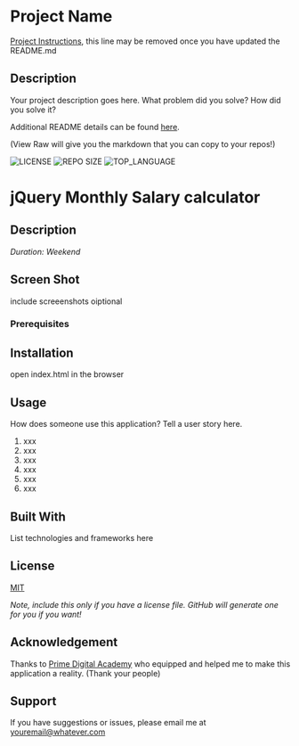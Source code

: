 # Project Name

[Project Instructions](./INSTRUCTIONS.md), this line may be removed once you have updated the README.md

## Description

Your project description goes here. What problem did you solve? How did you solve it?

Additional README details can be found [here](https://github.com/PrimeAcademy/readme-template/blob/master/README.md).

(View Raw will give you the markdown that you can copy to your repos!)


![LICENSE](https://img.shields.io/github/license/jmicko/jquery-salary-calculator?style=flat-square)
![REPO SIZE](https://img.shields.io/github/repo-size/jmicko/jquery-salary-calculator?style=flat-square)
![TOP_LANGUAGE](https://img.shields.io/github/languages/top/jmicko/jquery-salary-calculator?style=flat-square)

# jQuery Monthly Salary calculator

## Description

_Duration: Weekend_

## Screen Shot

include screeenshots oiptional

### Prerequisites



## Installation

open index.html in the browser

## Usage
How does someone use this application? Tell a user story here.

1. xxx
2. xxx
3. xxx
4. xxx
5. xxx
6. xxx


## Built With

List technologies and frameworks here

## License
[MIT](https://choosealicense.com/licenses/mit/)

_Note, include this only if you have a license file. GitHub will generate one for you if you want!_

## Acknowledgement
Thanks to [Prime Digital Academy](www.primeacademy.io) who equipped and helped me to make this application a reality. (Thank your people)

## Support
If you have suggestions or issues, please email me at [youremail@whatever.com](www.google.com)